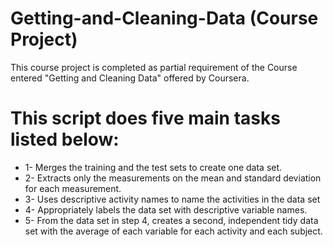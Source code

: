 # Getting-and-Cleaning-Data (Course Project)
This course project is completed as partial requirement of the Course entered "Getting and Cleaning Data" offered by Coursera.

# This script does five main tasks listed below:
* 1- Merges the training and the test sets to create one data set.
* 2- Extracts only the measurements on the mean and standard deviation for each measurement.
* 3- Uses descriptive activity names to name the activities in the data set
* 4- Appropriately labels the data set with descriptive variable names.
* 5- From the data set in step 4, creates a second, independent tidy data set with the average of each variable for each activity and each subject.


